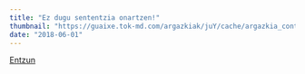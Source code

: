 ```yaml
---
title: "Ez dugu sententzia onartzen!"
thumbnail: "https://guaixe.tok-md.com/argazkiak/juY/cache/argazkia_content.jpg"
date: "2018-06-01"
---
```

[Entzun](https://guaixe.eus/altsasu/1527884276070-ez-dugu-sententzia-onartzen)
